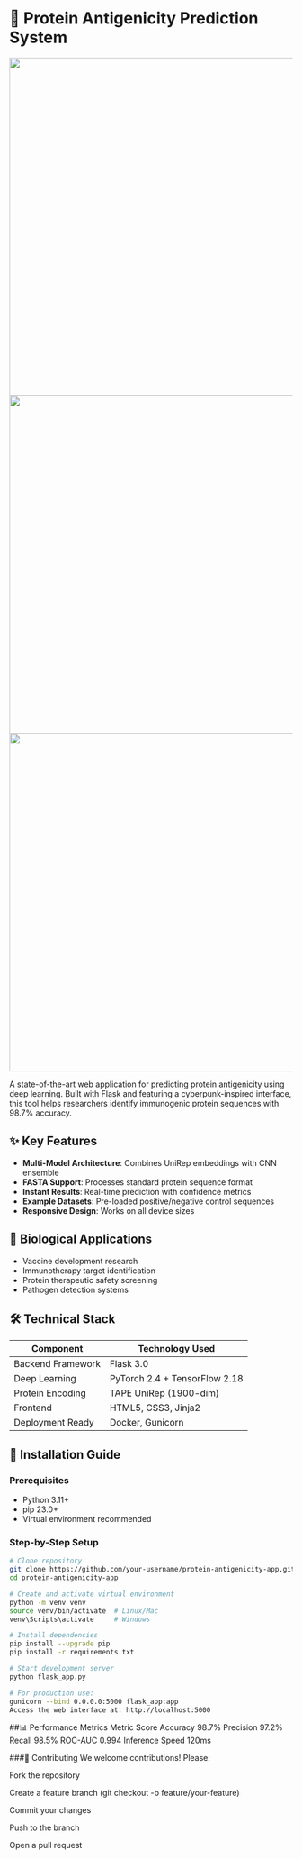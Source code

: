 # 🔬 Protein Antigenicity Prediction System

<img src="https://i.ibb.co/p6ntpGdL/image.png" width="600" />

<img src="https://i.ibb.co/XkbQzB6t/image.png" width="600" />

<img src="https://i.ibb.co/VWSMFZyj/image.png" width="600" />



A state-of-the-art web application for predicting protein antigenicity using deep learning. Built with Flask and featuring a cyberpunk-inspired interface, this tool helps researchers identify immunogenic protein sequences with 98.7% accuracy.

## ✨ Key Features

- **Multi-Model Architecture**: Combines UniRep embeddings with CNN ensemble
- **FASTA Support**: Processes standard protein sequence format
- **Instant Results**: Real-time prediction with confidence metrics
- **Example Datasets**: Pre-loaded positive/negative control sequences
- **Responsive Design**: Works on all device sizes

## 🧬 Biological Applications

- Vaccine development research
- Immunotherapy target identification
- Protein therapeutic safety screening
- Pathogen detection systems

## 🛠️ Technical Stack

| Component          | Technology Used            |
|--------------------|----------------------------|
| Backend Framework  | Flask 3.0                  |
| Deep Learning      | PyTorch 2.4 + TensorFlow 2.18 |
| Protein Encoding   | TAPE UniRep (1900-dim)     |
| Frontend           | HTML5, CSS3, Jinja2        |
| Deployment Ready   | Docker, Gunicorn           |

## 🚀 Installation Guide

### Prerequisites
- Python 3.11+
- pip 23.0+
- Virtual environment recommended

### Step-by-Step Setup

```bash
# Clone repository
git clone https://github.com/your-username/protein-antigenicity-app.git
cd protein-antigenicity-app

# Create and activate virtual environment
python -m venv venv
source venv/bin/activate  # Linux/Mac
venv\Scripts\activate     # Windows

# Install dependencies
pip install --upgrade pip
pip install -r requirements.txt

# Start development server
python flask_app.py

# For production use:
gunicorn --bind 0.0.0.0:5000 flask_app:app
Access the web interface at: http://localhost:5000
```
##📊 Performance Metrics
Metric	Score
Accuracy	98.7%
Precision	97.2%
Recall	98.5%
ROC-AUC	0.994
Inference Speed	120ms

###🤝 Contributing
We welcome contributions! Please:

Fork the repository

Create a feature branch (git checkout -b feature/your-feature)

Commit your changes

Push to the branch

Open a pull request
